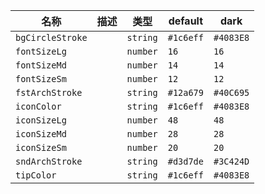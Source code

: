 | 名称 | 描述 | 类型 | default | dark |
|---|---|---|---|---|
| `bgCircleStroke` |  | `string` | `#1c6eff` | `#4083E8` |
| `fontSizeLg` |  | `number` | `16` | `16` |
| `fontSizeMd` |  | `number` | `14` | `14` |
| `fontSizeSm` |  | `number` | `12` | `12` |
| `fstArchStroke` |  | `string` | `#12a679` | `#40C695` |
| `iconColor` |  | `string` | `#1c6eff` | `#4083E8` |
| `iconSizeLg` |  | `number` | `48` | `48` |
| `iconSizeMd` |  | `number` | `28` | `28` |
| `iconSizeSm` |  | `number` | `20` | `20` |
| `sndArchStroke` |  | `string` | `#d3d7de` | `#3C424D` |
| `tipColor` |  | `string` | `#1c6eff` | `#4083E8` |
